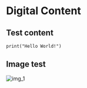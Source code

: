 # Digital Content

## Test content

``` print("Hello World!") ```


## Image test

![img_1](test_poster.png)
